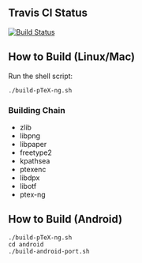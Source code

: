 
## Travis CI Status

[![Build Status](https://travis-ci.org/clerkma/ptex-ng.svg?branch=master)](https://travis-ci.org/clerkma/ptex-ng)

## How to Build (Linux/Mac)

Run the shell script:

    ./build-pTeX-ng.sh

### Building Chain

* zlib
* libpng
* libpaper
* freetype2
* kpathsea
* ptexenc
* libdpx
* libotf
* ptex-ng

## How to Build (Android)

    ./build-pTeX-ng.sh
    cd android
    ./build-android-port.sh
